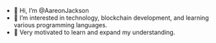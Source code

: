- 👋 Hi, I’m @AareonJackson
- 👀 I’m interested in technology, blockchain development, and learning various programming languages.
- 🌱 Very motivated to learn and expand my understanding.

<!---
AareonJackson/AareonJackson is a ✨ special individual who is hard-working and eager to learn new skills.
--->
